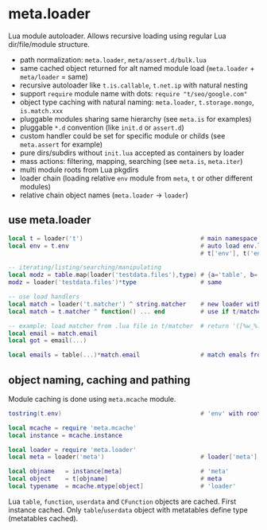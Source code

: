 # meta.loader
Lua module autoloader. Allows recursive loading using regular Lua dir/file/module structure.

- path normalization: `meta.loader`, `meta/assert.d/bulk.lua`
- same cached object returned for alt named module load (`meta.loader` + `meta/loader` = same)
- recursive autoloader like `t.is.callable`, `t.net.ip` with natural nesting
- support `require` module name with dots: `require "t/seo/google.com"`
- object type caching with natural naming: `meta.loader`, `t.storage.mongo`, `is.match.xxx`
- pluggable modules sharing same hierarchy (see `meta.is` for examples)
- pluggable `*.d` convention (like `init.d` or `assert.d`)
- custom handler could be set for specific module or childs (see `meta.assert` for example)
- pure dirs/subdirs without `init.lua` accepted as containers by loader
- mass actions: filtering, mapping, searching (see `meta.is`, `meta.iter`)
- multi module roots from Lua pkgdirs
- loader chain (loading relative `env` module from `meta`, `t` or other different modules)
- relative chain object names (`meta.loader` -> `loader`)

## use meta.loader
```lua
local t = loader('t')                                 # main namespace
local env = t.env                                     # auto load env.lua module in `t` subdir
                                                      # t['env'], t('env')

-- iterating/listing/searching/manipulating
local modz = table.map(loader('testdata.files'),type) # {a='table', b='table', c='table', i='function'}
modz = loader('testdata.files')*type                  # same

-- use load handlers
local match = loader('t.matcher') ^ string.matcher    # new loader with handler
local match = t.matcher ^ function() ... end          # use if t/matcher/init.lua module is a loader

-- example: load matcher from .lua file in t/matcher  # return '([%w_%.-]+@[%w_%.-]+[%w])'
local email = match.email
local got = email(...)

local emails = table(...)*match.email                 # match emals from table
```

## object naming, caching and pathing
Module caching is done using `meta.mcache` module.
```lua
tostring(t.env)                                       # 'env' with root module name ('t') stripped

local mcache = require 'meta.mcache'
local instance = mcache.instance

local loader = require 'meta.loader'
local meta = loader('meta')                           # loader['meta'], loader.meta

local objname   = instance[meta]                      # 'meta'
local object    = t[objname]                          # meta
local typename  = mcache.mtype[object]                # 'loader'
```

Lua `table`, `function`, `userdata` and `CFunction` objects are cached. First instance cached. Only `table`/`userdata` object with metatables define type (metatables cached).
